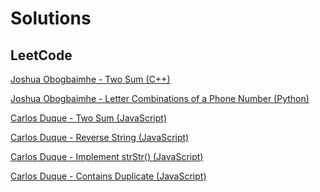 # Solutions

## LeetCode

[Joshua Obogbaimhe - Two Sum (C++)](<https://leetcode.com/problems/two-sum/discuss/1496316/Efficient-Solution-(C%2B%2B)>)

[Joshua Obogbaimhe - Letter Combinations of a Phone Number (Python)](https://leetcode.com/problems/letter-combinations-of-a-phone-number/discuss/1499346/Python-Solution)

[Carlos Duque - Two Sum (JavaScript)](<https://leetcode.com/problems/two-sum/discuss/1496478/Two-Sum-(JavaScript)>)

[Carlos Duque - Reverse String (JavaScript)](<https://leetcode.com/problems/reverse-string/discuss/1496535/Reverse-String-(JavaScript)>)

[Carlos Duque - Implement strStr() (JavaScript)](<https://leetcode.com/problems/implement-strstr/discuss/1496622/Implement-strStr()-(JavaScript)>)

[Carlos Duque - Contains Duplicate (JavaScript)](https://leetcode.com/problems/contains-duplicate/discuss/1499448/Contains-Duplicate-(JavaScript))